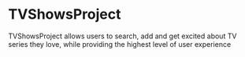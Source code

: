 # TVShowsProject
TVShowsProject allows users to search, add and get excited about TV series they love, while providing the highest level of user experience

